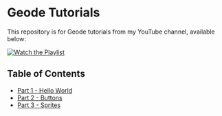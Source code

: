# Geode Tutorials

This repository is for Geode tutorials from my YouTube channel, available below:

[![Watch the Playlist](https://i.ytimg.com/vi/XMjqYjwTdYk/hqdefault.jpg?sqp=-oaymwEnCNACELwBSFryq4qpAxkIARUAAIhCGAHYAQHiAQoIGBACGAY4AUAB&rs=AOn4CLAowpZw8OUje98OLOmC85JMur4Z2Q)](https://www.youtube.com/playlist?list=PL5S23FLspYDiZhNBZZnRk5C5qAc-gjln-)

## Table of Contents

- [Part 1 - Hello World](https://github.com/OmgRod/geode-tutorials/tree/part1)
- [Part 2 - Buttons](https://github.com/OmgRod/geode-tutorials/tree/part2)
- [Part 3 - Sprites](https://github.com/OmgRod/geode-tutorials/tree/part3)